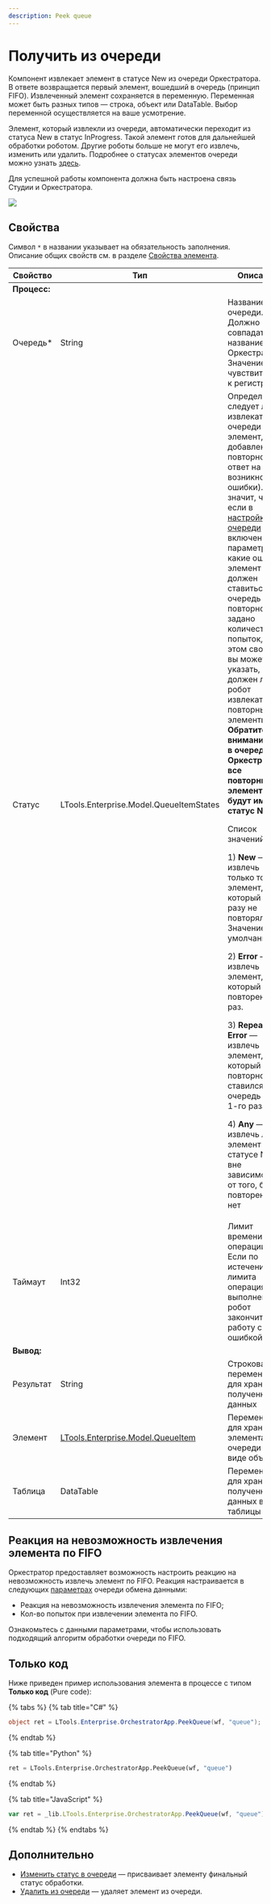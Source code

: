 ```yaml
---
description: Peek queue
---
```


# Получить из очереди

Компонент извлекает элемент в статусе New из очереди Оркестратора. В ответе возвращается первый элемент, вошедший в очередь (принцип FIFO). Извлеченный элемент сохраняется в переменную. Переменная может быть разных типов — строка, объект или DataTable. Выбор переменной осуществляется на ваше усмотрение. 

Элемент, который извлекли из очереди, автоматически переходит из статуса New в статус InProgress. Такой элемент готов для дальнейшей обработки роботом. Другие роботы больше не могут его извлечь, изменить или удалить. Подробнее о статусах элементов очереди можно узнать [здесь](https://docs.primo-rpa.ru/primo-rpa/orchestrator/basics/data-queues/items#statusy-elementa).

Для успешной работы компонента должна быть настроена связь Студии и Оркестратора.

![](../../../resources/basic/orch/queues/image-(393).png)

## Свойства
Символ `*` в названии указывает на обязательность заполнения. Описание общих свойств см. в разделе [Свойства элемента](https://docs.primo-rpa.ru/primo-rpa/primo-studio/process/elements#svoistva-elementa).

| Свойство  | Тип    | Описание                                  | Пример       | 
| --------- | ------ | ----------------------------------------- | ------------ | 
| **Процесс:** |     |  |  |  
| Очередь\* | String | Название очереди. Должно совпадать с названием в Оркестраторе. Значение чувствительно к регистру | `"Queue name"` | 
| Статус    | LTools.Enterprise.Model.QueueItemStates | Определяет, следует ли извлекать из очереди элемент, добавленный повторно (в ответ на возникновение ошибки). Это значит, что если в [настройках очереди](https://docs.primo-rpa.ru/primo-rpa/orchestrator/basics/data-queues#parametry-ocheredi-obmena-dannymi) включен параметр «На какие ошибки элемент должен ставиться в очередь повторно» и задано количество попыток, то в этом свойстве вы можете указать, должен ли робот извлекать повторные элементы. **Обратите внимание, что в очереди Оркестратора все повторные элементы будут иметь статус New**. <p>Список значений:</p> <p>1) **New** — извлечь только тот элемент, который ни разу не повторялся. Значение по умолчанию.</p> <p>2) **Error** — извлечь элемент, который был повторен 1 раз. </p><p>3) **Repeated Error** — извлечь элемент, который повторно ставился в очередь более 1-го раза. </p><p>4) **Any** — извлечь любой элемент в статусе New, вне зависимости от того, был он повторен или нет</p> |   
| Таймаут   | Int32  | Лимит времени операции (мс). Если по истечении лимита операция не выполнена, робот закончит работу с ошибкой | `5000` |
| **Вывод:** |     |    |
| Результат  | String | Строковая переменная для хранения полученных данных |
| Элемент    | [LTools.Enterprise.Model.QueueItem](https://docs.primo-rpa.ru/primo-rpa/g_elements/el_basic/els_orch/els_queues/datatypes) | Переменная для хранения элемента очереди в виде объекта | 
| Таблица    | DataTable | Переменная для хранения полученных данных в виде таблицы | 


## Реакция на невозможность извлечения элемента по FIFO

Оркестратор предоставляет возможность настроить реакцию на невозможность извлечь элемент по FIFO. Реакция настраивается в следующих [параметрах](https://docs.primo-rpa.ru/primo-rpa/orchestrator/basics/data-queues#parametry-ocheredi-obmena-dannymi) очереди обмена данными:
* Реакция на невозможность извлечения элемента по FIFO;
* Кол-во попыток при извлечении элемента по FIFO.

Ознакомьтесь с данными параметрами, чтобы использовать подходящий алгоритм обработки очереди по FIFO.

## Только код
Ниже приведен пример использования элемента в процессе с типом **Только код** (Pure code):

{% tabs %}
{% tab title="C#" %}
```csharp
object ret = LTools.Enterprise.OrchestratorApp.PeekQueue(wf, "queue");
```
{% endtab %}

{% tab title="Python" %}
```python
ret = LTools.Enterprise.OrchestratorApp.PeekQueue(wf, "queue")
```
{% endtab %}

{% tab title="JavaScript" %}
```javascript
var ret = _lib.LTools.Enterprise.OrchestratorApp.PeekQueue(wf, "queue");
```
{% endtab %}
{% endtabs %}

## Дополнительно
* [Изменить статус в очереди](https://docs.primo-rpa.ru/primo-rpa/g_elements/el_basic/els_orch/els_queues/changequeueitemstate) — присваивает элементу финальный статус обработки. 
* [Удалить из очереди](https://docs.primo-rpa.ru/primo-rpa/g_elements/el_basic/els_orch/els_queues/deletefromqueue) — удаляет элемент из очереди.
